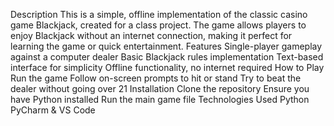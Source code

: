 Description
This is a simple, offline implementation of the classic casino game Blackjack, created for a class project. The game allows players to enjoy Blackjack without an internet connection, making it perfect for learning the game or quick entertainment.
Features
Single-player gameplay against a computer dealer
Basic Blackjack rules implementation
Text-based interface for simplicity
Offline functionality, no internet required
How to Play
Run the game
Follow on-screen prompts to hit or stand
Try to beat the dealer without going over 21
Installation
Clone the repository
Ensure you have Python installed
Run the main game file
Technologies Used
Python
PyCharm & VS Code
